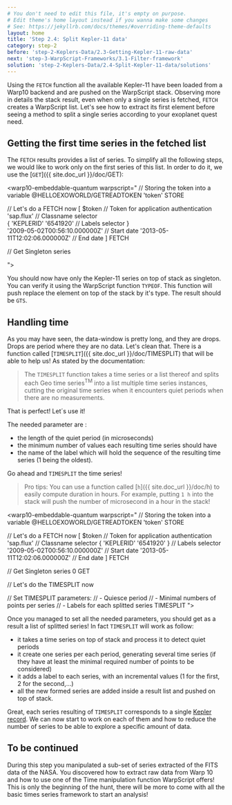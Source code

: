 ```yaml
---
# You don't need to edit this file, it's empty on purpose.
# Edit theme's home layout instead if you wanna make some changes
# See: https://jekyllrb.com/docs/themes/#overriding-theme-defaults
layout: home
title: 'Step 2.4: Split Kepler-11 data'
category: step-2
before: 'step-2-Keplers-Data/2.3-Getting-Kepler-11-raw-data'
next: 'step-3-WarpScript-Frameworks/3.1-Filter-framework'
solution: 'step-2-Keplers-Data/2.4-Split-Kepler-11-data/solutions'
---
```


Using the `FETCH` function all the available Kepler-11 have been loaded from a Warp10 backend and are pushed on the WarpScript stack. Observing more in details the stack result, even when only a single series is fetched, `FETCH` creates a WarpScript list. Let's see how to extract its first element before seeing a method to split a single series according to your exoplanet quest need.

## Getting the first time series in the fetched list

The `FETCH` results provides a list of series. To simplify all the following steps, we would like to work only on the first series of this list. In order to do it, we use the [`GET`]({{ site.doc_url }}/doc/GET):


<warp10-embeddable-quantum warpscript="
// Storing the token into a variable
@HELLOEXOWORLD/GETREADTOKEN 'token' STORE

// Let's do a FETCH now
[
    $token                          // Token for application authentication
    'sap.flux'                      // Classname selector                         
    {
        'KEPLERID' '6541920'        // Labels selector
    }                              
    '2009-05-02T00:56:10.000000Z'   // Start date
    '2013-05-11T12:02:06.000000Z'   // End date
]
FETCH

// Get Singleton series

">
</warp10-embeddable-quantum>

You should now have only the Kepler-11 series on top of stack as singleton. You can verify it using the WarpScript function `TYPEOF`. This function will push replace the element on top of the stack by it's type. The result should be `GTS`.  

## Handling time

As you may have seen, the data-window is pretty long, and they are drops. Drops are period where they are no data. Let's clean that. There is a function called [`TIMESPLIT`]({{ site.doc_url }}/doc/TIMESPLIT) that will be able to help us! As stated by the documentation:

> The `TIMESPLIT` function takes a time series or a list thereof and splits each Geo time series<sup>TM</sup> into a list multiple time series instances, cutting the original time series when it encounters quiet periods when there are no measurements.

That is perfect! Let´s use it!

The needed parameter are :

* the length of the quiet period (in microseconds)
* the minimum number of values each resulting time series should have
* the name of the label which will hold the sequence of the resulting time series (1 being the oldest).

Go ahead and `TIMESPLIT` the time series!

> Pro tips: You can use a function called [`h`]({{ site.doc_url }}/doc/h) to easily compute duration in hours. For example, putting `1 h` into the stack will push the number of microsecond in a hour in the stack!

<warp10-embeddable-quantum warpscript="
// Storing the token into a variable
@HELLOEXOWORLD/GETREADTOKEN 'token' STORE

// Let's do a FETCH now
[
    $token                          // Token for application authentication
    'sap.flux'                      // Classname selector
    { 'KEPLERID' '6541920' }        // Labels selector
    '2009-05-02T00:56:10.000000Z'   // Start date
    '2013-05-11T12:02:06.000000Z'   // End date
]
FETCH

// Get Singleton series
0 GET

// Let's do the TIMESPLIT now

// Set TIMESPLIT parameters:
    // - Quiesce period
    // - Minimal numbers of points per series
    // - Labels for each splitted series
TIMESPLIT
">
</warp10-embeddable-quantum>


Once you managed to set all the needed parameters, you should get as a result a list of splitted series! In fact `TIMESPLIT` will work as follow:
- it takes a time series on top of stack and process it to detect quiet periods
- it create one series per each period, generating several time series (if they have at least the minimal required number of points to be considered)
- it adds a label to each series, with an incremental values (1 for the first, 2 for the second,...)
- all the new formed series are added inside a result list and pushed on top of stack.

Great, each series resulting of `TIMESPLIT` corresponds to a single [Kepler record](https://www.nasa.gov/mission_pages/kepler/overview/index.html). We can now start to work on each of them and how to reduce the number of series to be able to explore a specific amount of data.

## To be continued

During this step you manipulated a sub-set of series extracted of the FITS data of the NASA. You discovered how to extract raw data from Warp 10 and how to use one of the Time manipulation function WarpScript offers! This is only the beginning of the hunt, there will be more to come with all the basic times series framework to start an analysis!
